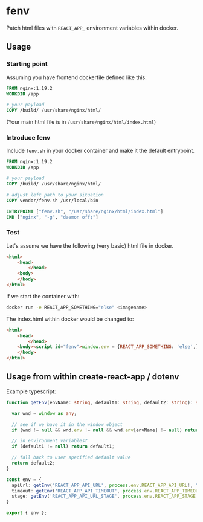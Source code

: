 # fenv

Patch html files with `REACT_APP_` environment variables within docker.

## Usage

### Starting point
Assuming you have frontend dockerfile defined like this:

```Dockerfile
FROM nginx:1.19.2
WORKDIR /app

# your payload
COPY /build/ /usr/share/nginx/html/
```

(Your main html file is in `/usr/share/nginx/html/index.html`)

### Introduce fenv

Include `fenv.sh` in your docker container and make it the default entrypoint.

```Dockerfile
FROM nginx:1.19.2
WORKDIR /app

# your payload
COPY /build/ /usr/share/nginx/html/

# adjust left path to your situation
COPY vendor/fenv.sh /usr/local/bin

ENTRYPOINT ["fenv.sh", "/usr/share/nginx/html/index.html"]
CMD ["nginx", "-g", "daemon off;"]
```

### Test

Let's assume we have the following (very basic) html file in docker.

```html
<html>
    <head>
        </head>
    <body>
    </body>
</html>
```

If we start the container with:

```bash
docker run -e REACT_APP_SOMETHING="else" <imagename>
```

The index.html within docker would be changed to:

```html
<html>
    <head>
        </head>
    <body><script id="fenv">window.env = {REACT_APP_SOMETHING: 'else',};</script>
    </body>
</html>
```

## Usage from within create-react-app / dotenv

Example typescript:

```ts
function getEnv(envName: string, default1: string, default2: string): string {

  var wnd = window as any;

  // see if we have it in the window object
  if (wnd != null && wnd.env != null && wnd.env[envName] != null) return wnd.env[envName];

  // in environment variables?
  if (default1 != null) return default1;

  // fall back to user specified default value
  return default2;
}

const env = {
  apiUrl: getEnv('REACT_APP_API_URL', process.env.REACT_APP_API_URL!, ""),
  timeout: getEnv('REACT_APP_API_TIMEOUT', process.env.REACT_APP_TIMEOUT!, "5000"),
  stage: getEnv('REACT_APP_API_URL_STAGE', process.env.REACT_APP_STAGE!, ""),
}

export { env };
```
